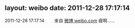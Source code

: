 layout: weibo
date: 2011-12-28 17:17:14
---
<meta name="referrer" content="no-referrer" />

2011-12-28 17:17:14  &nbsp;&nbsp;&nbsp;&nbsp;&nbsp;&nbsp; 来自 <a href="http://weibo.com/" rel="nofollow">微博 weibo.com</a>
疲啊…… ​​​
